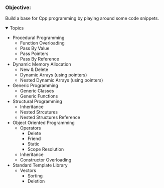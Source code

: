 ### Objective:
Build a base for Cpp programming by playing around some code snippets.

<details open>	
  <summary> Topics </summary>
  
  - Procedural Programming
     - Function Overloading
     - Pass By Value
     - Pass Pointers
     - Pass By Reference
  - Dynamic Memory Allocation
     - New & Delete
     - Dynamic Arrays (using pointers)
     - Nested Dynamic Arrays (using pointers)
  - Generic Programming
     - Generic Classes
     - Generic Functions
  - Structural Programming
     - Inheritance
     - Nested Strcutures
     - Nested Structures Reference
  - Object Oriented Programming
     - Operators
         -  Delete
         -  Friend
         -  Static
         -  Scope Resolution  
     - Inheritance
     - Constructor Overloading
  - Standard Template Library
     - Vectors
         -  Sorting 
         -  Deletion
</details>
